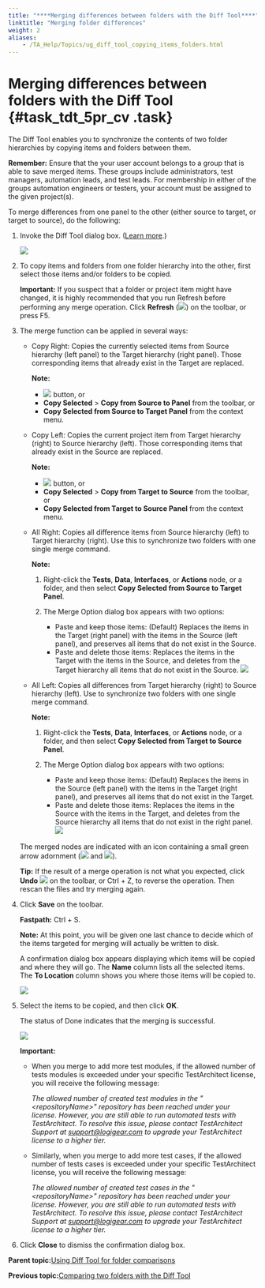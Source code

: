 ```yaml
--- 
title: "****Merging differences between folders with the Diff Tool****"
linktitle: "Merging folder differences"
weight: 2
aliases: 
    - /TA_Help/Topics/ug_diff_tool_copying_items_folders.html
---
```

# ****Merging differences between folders with the Diff Tool**** {#task_tdt_5pr_cv .task}

The Diff Tool enables you to synchronize the contents of two folder hierarchies by copying items and folders between them.

**Remember:** Ensure that the your user account belongs to a group that is able to save merged items. These groups include administrators, test managers, automation leads, and test leads. For membership in either of the groups automation engineers or testers, your account must be assigned to the given project\(s\).

To merge differences from one panel to the other \(either source to target, or target to source\), do the following:

1.  Invoke the Diff Tool dialog box. \([Learn more](ug_diff_tool_comparing_directories.html).\)

    ![](../Images/Diff_tool_merge_item_dlg.png)

2.  To copy items and folders from one folder hierarchy into the other, first select those items and/or folders to be copied.

    **Important:** If you suspect that a folder or project item might have changed, it is highly recommended that you run Refresh before performing any merge operation. Click **Refresh** \(![](../Images/btn_refresh_diff_tool.png)\) on the toolbar, or press F5.

3.  The merge function can be applied in several ways:

    -   Copy Right: Copies the currently selected items from Source hierarchy \(left panel\) to the Target hierarchy \(right panel\). Those corresponding items that already exist in the Target are replaced.

        **Note:**

        -   ![](../Images/Diff_tool_copy_right_btn.png) button, or
        -   **Copy Selected** \> **Copy from Source to Panel** from the toolbar, or
        -   **Copy Selected from Source to Target Panel** from the context menu.
    -   Copy Left: Copies the current project item from Target hierarchy \(right\) to Source hierarchy \(left\). Those corresponding items that already exist in the Source are replaced.

        **Note:**

        -   ![](../Images/Diff_tool_copy_left_btn.png) button, or
        -   **Copy Selected** \> **Copy from Target to Source** from the toolbar, or
        -   **Copy Selected from Target to Source Panel** from the context menu.
    -   All Right: Copies all difference items from Source hierarchy \(left\) to Target hierarchy \(right\). Use this to synchronize two folders with one single merge command.

        **Note:**

        1.  Right-click the **Tests**, **Data**, **Interfaces**, or **Actions** node, or a folder, and then select **Copy Selected from Source to Target Panel**.
        2.  The Merge Option dialog box appears with two options:

            -   Paste and keep those items: \(Default\) Replaces the items in the Target \(right panel\) with the items in the Source \(left panel\), and preserves all items that do not exist in the Source.
            -   Paste and delete those items: Replaces the items in the Target with the items in the Source, and deletes from the Target hierarchy all items that do not exist in the Source.
            ![](../Images/Merge_options_dlg.png)

    -   All Left: Copies all differences from Target hierarchy \(right\) to Source hierarchy \(left\). Use to synchronize two folders with one single merge command.

        **Note:**

        1.  Right-click the **Tests**, **Data**, **Interfaces**, or **Actions** node, or a folder, and then select **Copy Selected from Target to Source Panel**.
        2.  The Merge Option dialog box appears with two options:

            -   Paste and keep those items: \(Default\) Replaces the items in the Source \(left panel\) with the items in the Target \(right panel\), and preserves all items that do not exist in the Target.
            -   Paste and delete those items: Replaces the items in the Source with the items in the Target, and deletes from the Source hierarchy all items that do not exist in the right panel.
            ![](../Images/Merge_options_dlg.png)

    The merged nodes are indicated with an icon containing a small green arrow adornment \(![](../Images/left_green.png) and ![](../Images/right_green.png)\).

    **Tip:** If the result of a merge operation is not what you expected, click **Undo** ![](../Images/btn_undo_diff_tool.png) on the toolbar, or Ctrl + Z, to reverse the operation. Then rescan the files and try merging again.

4.  Click **Save** on the toolbar.

    **Fastpath:** Ctrl + S.

    **Note:** At this point, you will be given one last chance to decide which of the items targeted for merging will actually be written to disk.

    A confirmation dialog box appears displaying which items will be copied and where they will go. The **Name** column lists all the selected items. The **To Location** column shows you where those items will be copied to.

    ![](../Images/Diff_tool_merge_confirmation_dlg.png)

5.  Select the items to be copied, and then click **OK**.

    The status of Done indicates that the merging is successful.

    ![](../Images/Diff_tool_merge_confirmation_dlg_status.png)

    **Important:**

    -   When you merge to add more test modules, if the allowed number of tests modules is exceeded under your specific TestArchitect license, you will receive the following message:

        *The allowed number of created test modules in the "<repositoryName\>" repository has been reached under your license. However, you are still able to run automated tests with TestArchitect. To resolve this issue, please contact TestArchitect Support at [support@logigear.com](mailto:support@logigear.com) to upgrade your TestArchitect license to a higher tier.*

    -   Similarly, when you merge to add more test cases, if the allowed number of tests cases is exceeded under your specific TestArchitect license, you will receive the following message:

        *The allowed number of created test cases in the "<repositoryName\>" repository has been reached under your license. However, you are still able to run automated tests with TestArchitect. To resolve this issue, please contact TestArchitect Support at [support@logigear.com](mailto:support@logigear.com) to upgrade your TestArchitect license to a higher tier.*

6.  Click **Close** to dismiss the confirmation dialog box.


**Parent topic:**[Using Diff Tool for folder comparisons](../../TA_Help/Topics/ug_diff_tool_directory.html)

**Previous topic:**[Comparing two folders with the Diff Tool](../../TA_Help/Topics/ug_diff_tool_comparing_directories.html)

